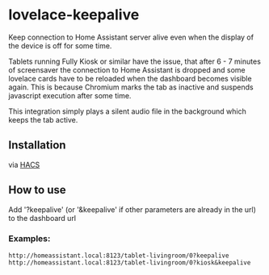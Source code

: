 # lovelace-keepalive

Keep connection to Home Assistant server alive even when the display of the device is off for some time.

Tablets running Fully Kiosk or similar have the issue, that after 6 - 7 minutes of screensaver the connection to Home Assistant is dropped and some lovelace cards have to be reloaded when the dashboard becomes visible again.
This is because Chromium marks the tab as inactive and suspends javascript execution after some time. 

This integration simply plays a silent audio file in the background which keeps the tab active.

## Installation
via [HACS](https://hacs.xyz/)

## How to use
Add '?keepalive' (or '&keepalive' if other parameters are already in the url) to the dashboard url 
### Examples:
```
http://homeassistant.local:8123/tablet-livingroom/0?keepalive
http://homeassistant.local:8123/tablet-livingroom/0?kiosk&keepalive
```
